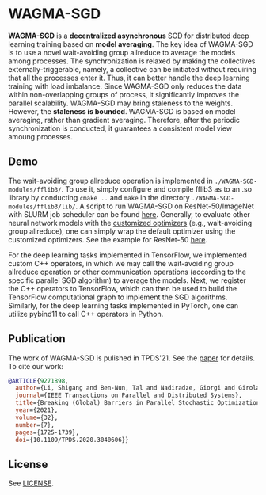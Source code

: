 # WAGMA-SGD
**WAGMA-SGD** is a **decentralized asynchronous** SGD for distributed deep learning training based on **model averaging**. The key idea of WAGMA-SGD is to use a novel wait-avoiding group allreduce to average the models among processes. The synchronization is relaxed by making the collectives externally-triggerable, namely, a collective can be initiated without requiring that all the processes enter it. Thus, it can better handle the deep learning training with load imbalance. Since WAGMA-SGD only reduces the data within non-overlapping groups of process, it significantly improves the parallel scalability. WAGMA-SGD may bring staleness to the weights. However, the **staleness is bounded**. WAGMA-SGD is based on model averaging, rather than gradient averaging. Therefore, after the periodic synchronization is conducted, it guarantees a consistent model view amoung processes.


Demo
---------
The wait-avoiding group allreduce operation is implemented in `./WAGMA-SGD-modules/fflib3/`. To use it, simply configure and compile fflib3 as to an .so library by conducting `cmake ..` and `make` in the directory `./WAGMA-SGD-modules/fflib3/lib/`. A script to run WAGMA-SGD on ResNet-50/ImageNet with SLURM job scheduler can be found [here](https://github.com/Shigangli/WAGMA-SGD/blob/main/test-models/tf-models-r1.11/official/resnet/test_imagenet_scripts/daint_imagenet_wagma_sgd.sh).
Generally, to evaluate other neural network models with the [customized optimizers](https://github.com/Shigangli/WAGMA-SGD/tree/main/test-models/tf-models-r1.11/official/utils) (e.g., wait-avoiding group allreduce), one can simply wrap the default optimizer using the customized optimizers. See the example for ResNet-50 [here](https://github.com/Shigangli/WAGMA-SGD/blob/main/test-models/tf-models-r1.11/official/resnet/resnet_run_loop_wagma_sgd.py#L386).

For the deep learning tasks implemented in TensorFlow, we implemented custom C++ operators, in which we may call the wait-avoiding group allreduce operation or other communication operations (according to the specific parallel SGD algorithm) to average the models. Next, we register the C++ operators to TensorFlow, which can then be used to build the TensorFlow computational graph to implement the SGD algorithms. Similarly, for the deep learning tasks implemented in PyTorch, one can utilize pybind11 to call C++ operators in Python.

Publication
-----------

The work of WAGMA-SGD is pulished in TPDS'21. See the [paper](https://shigangli.github.io/files/wagmaSGD.pdf) for details. To cite our work:
```bibtex
@ARTICLE{9271898,
  author={Li, Shigang and Ben-Nun, Tal and Nadiradze, Giorgi and Girolamo, Salvatore Di and Dryden, Nikoli and Alistarh, Dan and Hoefler, Torsten},
  journal={IEEE Transactions on Parallel and Distributed Systems},
  title={Breaking (Global) Barriers in Parallel Stochastic Optimization With Wait-Avoiding Group Averaging},
  year={2021},
  volume={32},
  number={7},
  pages={1725-1739},
  doi={10.1109/TPDS.2020.3040606}}
```

License
-------
See [LICENSE](LICENSE).
